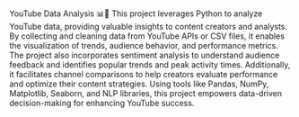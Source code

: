 YouTube Data Analysis 📊🎥
This project leverages Python to analyze YouTube data, providing valuable insights to content creators and analysts. By collecting and cleaning data from YouTube APIs or CSV files, it enables the visualization of trends, audience behavior, and performance metrics. The project also incorporates sentiment analysis to understand audience feedback and identifies popular trends and peak activity times. Additionally, it facilitates channel comparisons to help creators evaluate performance and optimize their content strategies. Using tools like Pandas, NumPy, Matplotlib, Seaborn, and NLP libraries, this project empowers data-driven decision-making for enhancing YouTube success.
